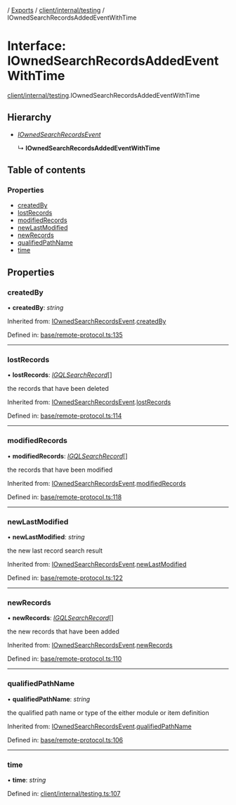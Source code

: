 [](../README.md) / [Exports](../modules.md) / [client/internal/testing](../modules/client_internal_testing.md) / IOwnedSearchRecordsAddedEventWithTime

# Interface: IOwnedSearchRecordsAddedEventWithTime

[client/internal/testing](../modules/client_internal_testing.md).IOwnedSearchRecordsAddedEventWithTime

## Hierarchy

* [*IOwnedSearchRecordsEvent*](base_remote_protocol.iownedsearchrecordsevent.md)

  ↳ **IOwnedSearchRecordsAddedEventWithTime**

## Table of contents

### Properties

- [createdBy](client_internal_testing.iownedsearchrecordsaddedeventwithtime.md#createdby)
- [lostRecords](client_internal_testing.iownedsearchrecordsaddedeventwithtime.md#lostrecords)
- [modifiedRecords](client_internal_testing.iownedsearchrecordsaddedeventwithtime.md#modifiedrecords)
- [newLastModified](client_internal_testing.iownedsearchrecordsaddedeventwithtime.md#newlastmodified)
- [newRecords](client_internal_testing.iownedsearchrecordsaddedeventwithtime.md#newrecords)
- [qualifiedPathName](client_internal_testing.iownedsearchrecordsaddedeventwithtime.md#qualifiedpathname)
- [time](client_internal_testing.iownedsearchrecordsaddedeventwithtime.md#time)

## Properties

### createdBy

• **createdBy**: *string*

Inherited from: [IOwnedSearchRecordsEvent](base_remote_protocol.iownedsearchrecordsevent.md).[createdBy](base_remote_protocol.iownedsearchrecordsevent.md#createdby)

Defined in: [base/remote-protocol.ts:135](https://github.com/onzag/itemize/blob/11a98dec/base/remote-protocol.ts#L135)

___

### lostRecords

• **lostRecords**: [*IGQLSearchRecord*](gql_querier.igqlsearchrecord.md)[]

the records that have been deleted

Inherited from: [IOwnedSearchRecordsEvent](base_remote_protocol.iownedsearchrecordsevent.md).[lostRecords](base_remote_protocol.iownedsearchrecordsevent.md#lostrecords)

Defined in: [base/remote-protocol.ts:114](https://github.com/onzag/itemize/blob/11a98dec/base/remote-protocol.ts#L114)

___

### modifiedRecords

• **modifiedRecords**: [*IGQLSearchRecord*](gql_querier.igqlsearchrecord.md)[]

the records that have been modified

Inherited from: [IOwnedSearchRecordsEvent](base_remote_protocol.iownedsearchrecordsevent.md).[modifiedRecords](base_remote_protocol.iownedsearchrecordsevent.md#modifiedrecords)

Defined in: [base/remote-protocol.ts:118](https://github.com/onzag/itemize/blob/11a98dec/base/remote-protocol.ts#L118)

___

### newLastModified

• **newLastModified**: *string*

the new last record search result

Inherited from: [IOwnedSearchRecordsEvent](base_remote_protocol.iownedsearchrecordsevent.md).[newLastModified](base_remote_protocol.iownedsearchrecordsevent.md#newlastmodified)

Defined in: [base/remote-protocol.ts:122](https://github.com/onzag/itemize/blob/11a98dec/base/remote-protocol.ts#L122)

___

### newRecords

• **newRecords**: [*IGQLSearchRecord*](gql_querier.igqlsearchrecord.md)[]

the new records that have been added

Inherited from: [IOwnedSearchRecordsEvent](base_remote_protocol.iownedsearchrecordsevent.md).[newRecords](base_remote_protocol.iownedsearchrecordsevent.md#newrecords)

Defined in: [base/remote-protocol.ts:110](https://github.com/onzag/itemize/blob/11a98dec/base/remote-protocol.ts#L110)

___

### qualifiedPathName

• **qualifiedPathName**: *string*

the qualified path name or type of the either module or item definition

Inherited from: [IOwnedSearchRecordsEvent](base_remote_protocol.iownedsearchrecordsevent.md).[qualifiedPathName](base_remote_protocol.iownedsearchrecordsevent.md#qualifiedpathname)

Defined in: [base/remote-protocol.ts:106](https://github.com/onzag/itemize/blob/11a98dec/base/remote-protocol.ts#L106)

___

### time

• **time**: *string*

Defined in: [client/internal/testing.ts:107](https://github.com/onzag/itemize/blob/11a98dec/client/internal/testing.ts#L107)

